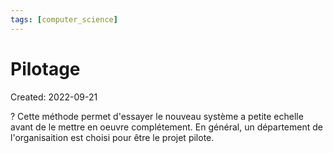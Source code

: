 ```yaml
---
tags: [computer_science] 
---
```

# Pilotage
Created: 2022-09-21

?
Cette méthode permet d'essayer le nouveau système a petite echelle avant de le mettre en oeuvre complétement.
En général, un département de l'organisaition est choisi pour être le projet pilote.
<!--SR:!2022-10-03,8,250-->